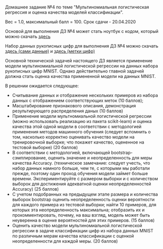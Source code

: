 Домашнее задание №4 по теме "Мультиномиальная логистическая регрессия и оценка качества моделей классификации".

Вес = 1.0, максимальный балл = 100. Срок сдачи - 20.04.2020


Основой для выполнения ДЗ №4 может стать ноутбук с кодом, который можно скачать [здесь](https://github.com/MKrinitskiy/ML4ES1-F2020-S2021/tree/master/HW06/MNIST_classification_MLR.ipynb)

Набор данных рукописных цифр для выполнения ДЗ №4 можно скачать [здесь (сами данные)](https://www.dropbox.com/s/axj8ce5h79q0pd6/mnist_data.npy?dl=0) и [здесь (метки цифр)](https://www.dropbox.com/s/a1p018bn1kczwdb/mnist_labels.npy?dl=0)

Основной технической задачей настоящего ДЗ является применение модели мультиномиальной логистической регрессии на данных набора рукописных цифр MNIST. Однако действительно главной задачей должна стать оценка качества примененной модели на данных MNIST.

В решении ожидается следующее:

- Считывание данных и отображение нескольких примеров из набора данных с отображением соответствующих меток (10 баллов);
- Масштабирование признакового описания, демонстрация результирующего распределения даных (10 баллов)
- Применение модели мультномиальной логистической регрессии (можно использовать реализацию из пакета scikit-learn) и оценка качества этой одной модели в соответствии с методологией применения методов машинного обучения (следует вспомнить о том, насколько корректно оценивать качество модели на тренировочной выборке; что покажет качество, оцененное на тестовой выборке) (20 баллов)
- В соответствии с методологией, включающей bootstrap-сэмплирование, оценить значение и неопределенность для меры качества Accuracy. (техническое замечание: следует учесть, что набор данных намного больше, чем те, с которыми мы работали прежде, поэтому один проход обучения модели займет больше времени. Экспериментируйте с размером выборки и с количеством выборок для достижения адекватной оценки неопределенностей Accuracy) (25 баллов)
- С учетом подобранных на предыдущем этапе размера и количества выборок bootstrap оценить неопределенность оценки вероятности для каждого примера из тестовой выборки; найти 10 примеров, для которых эта неопределенность максимальна; отобразить их и прокомментировать, почему, на ваш взгляд, модель может быть неуверенна в оценке вероятностей для этих примеров. (15 баллов)
- Оценить качество модели мультиномиальной логистической регрессии в задаче классификации цифр из набора данных MNIST по различным мерам качества классификации с оценкой неопределенности для каждой меры. (20 баллов)